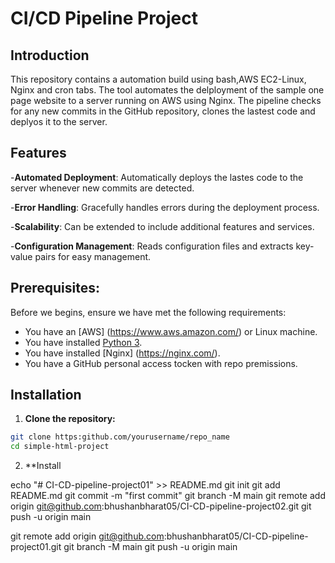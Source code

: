 # CI/CD Pipeline Project

## Introduction

This repository contains a automation build using bash,AWS EC2-Linux, Nginx and cron tabs. The tool automates the delployment of the sample one page website to a server running on AWS using Nginx. The pipeline checks for any new commits in the GitHub repository, clones the lastest code and deplyos it to the server.

## Features

-**Automated Deployment**: Automatically deploys the lastes code to the server whenever new commits are detected.

-**Error Handling**: Gracefully handles errors during the deployment process.

-**Scalability**: Can be extended to include additional features and services.

-**Configuration Management**: Reads configuration files and extracts key-value pairs for easy management.

## Prerequisites:

Before we begins, ensure we have met the following requirements:
- You have an [AWS] (https://www.aws.amazon.com/) or Linux machine.
- You have installed [Python 3](https://www.python.org/).
- You have installed [Nginx] (https://nginx.com/).
- You have a GitHub personal access tocken with repo premissions.

## Installation
1. **Clone the repository:**
```bash
git clone https:github.com/yourusername/repo_name
cd simple-html-project
```
2. **Install



echo "# CI-CD-pipeline-project01" >> README.md
git init
git add README.md
git commit -m "first commit"
git branch -M main
git remote add origin git@github.com:bhushanbharat05/CI-CD-pipeline-project02.git
git push -u origin main

git remote add origin git@github.com:bhushanbharat05/CI-CD-pipeline-project01.git
git branch -M main
git push -u origin main
